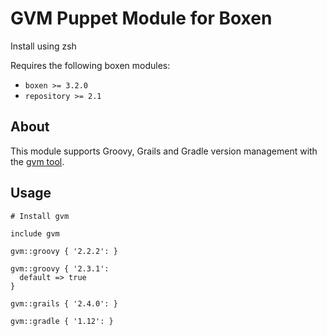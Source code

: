 # GVM Puppet Module for Boxen

Install using zsh

Requires the following boxen modules:

* `boxen >= 3.2.0`
* `repository >= 2.1`

## About

This module supports Groovy, Grails and Gradle version management with the [gvm tool](http://gvmtool.org).

## Usage

```puppet
# Install gvm

include gvm

gvm::groovy { '2.2.2': }

gvm::groovy { '2.3.1':
  default => true
}

gvm::grails { '2.4.0': }

gvm::gradle { '1.12': }
```
